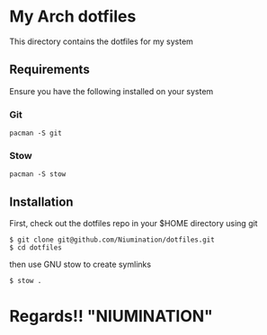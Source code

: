 # My Arch dotfiles

This directory contains the dotfiles for my system

## Requirements

Ensure you have the following installed on your system

### Git

```
pacman -S git
```

### Stow
```
pacman -S stow
```

## Installation

First, check out the dotfiles repo in your $HOME directory using git

```
$ git clone git@github.com/Niumination/dotfiles.git
$ cd dotfiles
```

then use GNU stow to create symlinks

```
$ stow .
```

# Regards!! "NIUMINATION"
